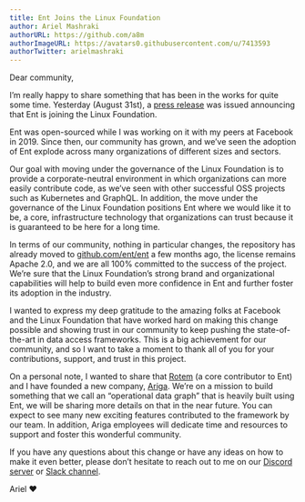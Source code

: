 ```yaml
---
title: Ent Joins the Linux Foundation
author: Ariel Mashraki
authorURL: https://github.com/a8m
authorImageURL: https://avatars0.githubusercontent.com/u/7413593
authorTwitter: arielmashraki
---
```



Dear community,

I’m really happy to share something that has been in the works for quite some time.
Yesterday (August 31st), a [press release](https://www.linuxfoundation.org/press-release/ent-joins-the-linux-foundation/)
was issued announcing that Ent is joining the Linux Foundation.


Ent was open-sourced while I was working on it with my peers at Facebook in 2019. Since then, our community has
grown, and we’ve seen the adoption of Ent explode across many organizations of different sizes and sectors. 

Our goal with moving under the governance of the Linux Foundation is to provide a corporate-neutral environment in
which organizations can more easily contribute code, as we’ve seen with other successful OSS projects such as Kubernetes
and GraphQL. In addition, the move under the governance of the Linux Foundation positions Ent where we would like it to
be, a core, infrastructure technology that organizations can trust because it is guaranteed to be here for a long time.

In terms of our community, nothing in particular changes, the repository has already moved to [github.com/ent/ent](https://github.com/ent/ent)
a few  months ago, the license remains Apache 2.0, and we are all 100% committed to the success of the project. We’re sure
that the Linux Foundation’s strong brand and organizational capabilities will help to build even more confidence in Ent
and further foster its adoption in the industry.

I wanted to express my deep gratitude to the amazing folks at Facebook and the Linux Foundation that have worked hard on
making this change possible and showing trust in our community to keep pushing the state-of-the-art in data access
frameworks. This is a big achievement for our community, and so I want to take a moment to thank all of you for your 
contributions, support, and trust in this project. 

On a personal note, I wanted to share that [Rotem](https://github.com/rotemtam) (a core contributor to Ent)
and I have founded a new company, [Ariga](https://ariga.io).
We’re on a mission to build something that we call an “operational data graph” that is heavily built using Ent, we will
be sharing more details on that in the near future. You can expect to see many new exciting features contributed to the
framework by our team. In addition, Ariga employees will dedicate time and resources to support and foster this wonderful
community.

If you have any questions about this change or have any ideas on how to make it even better, please don’t hesitate to
reach out to me on our [Discord server](https://discord.gg/qZmPgTE6RX) or [Slack channel](https://entgo.io/docs/slack/).

Ariel :heart: